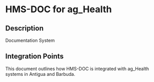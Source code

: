 # HMS-DOC for ag_Health

## Description

Documentation System

## Integration Points

This document outlines how HMS-DOC is integrated with ag_Health systems in Antigua and Barbuda.
